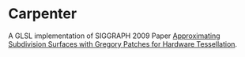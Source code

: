 # Carpenter
A GLSL implementation of SIGGRAPH 2009 Paper [Approximating Subdivision Surfaces with Gregory Patches for Hardware Tessellation](http://faculty.cs.tamu.edu/schaefer/research/greg.pdf).
